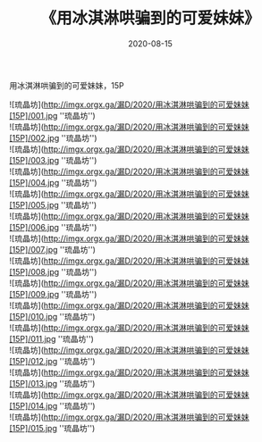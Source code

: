 ﻿---
layout: post
title:  《用冰淇淋哄骗到的可爱妹妹》
date:   2020-08-15
img: imgx.orgx.ga/漏D/2020/用冰淇淋哄骗到的可爱妹妹[15P]/000.jpg
categories: [美女, 性感, 泳衣]
---

用冰淇淋哄骗到的可爱妹妹，15P

![琉晶坊](http://imgx.orgx.ga/漏D/2020/用冰淇淋哄骗到的可爱妹妹[15P]/001.jpg ''琉晶坊'') <br>
![琉晶坊](http://imgx.orgx.ga/漏D/2020/用冰淇淋哄骗到的可爱妹妹[15P]/002.jpg ''琉晶坊'') <br>
![琉晶坊](http://imgx.orgx.ga/漏D/2020/用冰淇淋哄骗到的可爱妹妹[15P]/003.jpg ''琉晶坊'') <br>
![琉晶坊](http://imgx.orgx.ga/漏D/2020/用冰淇淋哄骗到的可爱妹妹[15P]/004.jpg ''琉晶坊'') <br>
![琉晶坊](http://imgx.orgx.ga/漏D/2020/用冰淇淋哄骗到的可爱妹妹[15P]/005.jpg ''琉晶坊'') <br>
![琉晶坊](http://imgx.orgx.ga/漏D/2020/用冰淇淋哄骗到的可爱妹妹[15P]/006.jpg ''琉晶坊'') <br>
![琉晶坊](http://imgx.orgx.ga/漏D/2020/用冰淇淋哄骗到的可爱妹妹[15P]/007.jpg ''琉晶坊'') <br>
![琉晶坊](http://imgx.orgx.ga/漏D/2020/用冰淇淋哄骗到的可爱妹妹[15P]/008.jpg ''琉晶坊'') <br>
![琉晶坊](http://imgx.orgx.ga/漏D/2020/用冰淇淋哄骗到的可爱妹妹[15P]/009.jpg ''琉晶坊'') <br>
![琉晶坊](http://imgx.orgx.ga/漏D/2020/用冰淇淋哄骗到的可爱妹妹[15P]/010.jpg ''琉晶坊'') <br>
![琉晶坊](http://imgx.orgx.ga/漏D/2020/用冰淇淋哄骗到的可爱妹妹[15P]/011.jpg ''琉晶坊'') <br>
![琉晶坊](http://imgx.orgx.ga/漏D/2020/用冰淇淋哄骗到的可爱妹妹[15P]/012.jpg ''琉晶坊'') <br>
![琉晶坊](http://imgx.orgx.ga/漏D/2020/用冰淇淋哄骗到的可爱妹妹[15P]/013.jpg ''琉晶坊'') <br>
![琉晶坊](http://imgx.orgx.ga/漏D/2020/用冰淇淋哄骗到的可爱妹妹[15P]/014.jpg ''琉晶坊'') <br>
![琉晶坊](http://imgx.orgx.ga/漏D/2020/用冰淇淋哄骗到的可爱妹妹[15P]/015.jpg ''琉晶坊'') <br>
